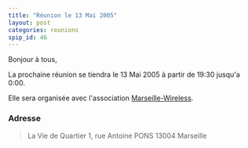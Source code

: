 ```yaml
---
title: "Réunion le 13 Mai 2005"
layout: post
categories: reunions
spip_id: 46
---
```

Bonjour à tous,

La prochaine réunion se tiendra le 13 Mai 2005 à partir de 19:30 jusqu'a 0:00.

Elle sera organisée avec l'association [Marseille-Wireless](http://marseille-wireless.org/).

### Adresse ###

> La Vie de Quartier
> 1, rue Antoine PONS
> 13004 Marseille
